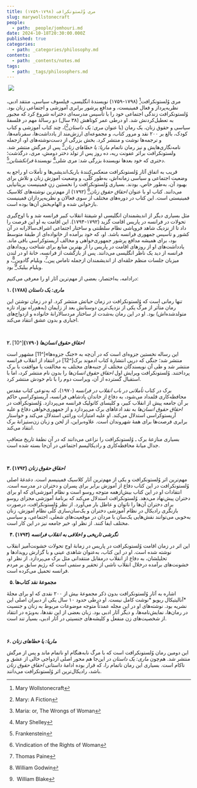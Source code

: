 ```yaml
---
title: مری وُلستونکرافت (۱۷۹۸-۱۷۵۹)
slug: marywollstonecraft
people:
  - path: _people/jomhouri.md
date: 2024-10-18T20:30:00.000Z
published: true
categories:
  - path: _categories/philosophy.md
contents:
  - path: _contents/notes.md
tags:
  - path: _tags/philosophers.md
---
```




 ![](https://assets.tina.io/b6b0cb5c-4b1b-43f4-9bea-8d6867c09320/Philosophers/Mary-Wollestoncraft.jpg)


مری وُلستونکرافت[^1] (۱۷۹۸-۱۷۵۹) نویسندۀ انگلیسی، فیلسوف سیاسی، منتقد ادبی، نظریه‌پرداز و فعال فمینیست، و مدافع پرشور برابری آموزشی و اجتماعی زنان بود. وُلستونکرافت زندگی اجتماعی خود را با تأسیس مدرسه‌‌ای دخترانه شروع کرد که مجبور به تعطیل‌کردنش شد. او درطی عمر کوتاهش (۳۸ سال) دو رسالۀ مهم در فلسفۀ سیاسی و حقوق زنان، یک رمان (با عنوان *مری: یک داستان*[^2])، چند کتاب آموزشی و کتاب کودک، بالغ بر ۲۰۰ نقد و مرور کتاب، و مجموعه‌ای ارزش‌مند از یادداشت‌ها، سفرنامه‌ها، و ترجمه‌ها نوشت و منتشر کرد. بخش بزرگی از دست‌نوشته‌های او، ازجمله نامه‌‌نگاری‌هایش و نیز رمان ناتمام *ماریا: یا خطاهای زنان*[^3] پس از مرگش منتشر شد. ولستونکرافت براثر عفونت ریه، ده روز پس از تولد دختر دومش، مری، درگذشت؛ دختری که خود بعدها نویسندۀ بزرگی شد: مری شلی[^4] نویسندۀ *فرانکشتاین*[^5].

[^1]: Mary Wollstonecraft
[^2]: Mary: A Fiction
[^3]: Maria: or, The Wrongs of Woman
[^4]: Mary Shelley
[^5]: Frankenstein

قریب به اتفاق آثار وُلستونکرافت منعکس‌کنندۀ باریک‌اندیشی‌ها و تأملات او راجع به وضعیت اجتماعی و سیاسی زمانه‌اش، به‌طور کلّی، و وضعیت آموزش زنان و تلاش برای بهبود آن، به‌طور خاص، بودند. بسیاری وُلستونکرافت را نخستین زنِ فمینیست بریتانیایی می‌دانند. کتاب او با عنوان *احقاق حقوق زنان*[^6] (۱۷۹۲) از مهم‌ترین نوشته‌های کلاسیک فمینیستی است. این کتاب در دوره‌های مختلف از سوی فعالان و نظریه‌پردازان فمینیست بازخوانی شده و الهام‌بخش آن‌ها بوده است.

مثل بسیاری دیگر از اندیشمندان انگلیسی او شیفتۀ انقلاب کبیر فرانسه شد و با اوج‌گیری تحولات در فرانسه در پاریس اقامت گزید (۱۷۹۲-۱۷۹۴). این اقامت به او این فرصت را داد تا از نزدیک شاهد فروپاشی نظام سلطنتی و ساختار اجتماعی اشراف‌سالارانه در آن کشور و تأسیس جمهوری فرانسه باشد. او، که خود برآمده از خانواده‌ای از طبقۀ متوسط بود، برای همیشه مدافع پرشور جمهوری‌خواهی و مخالف آریستوکراسی باقی ماند. یادداشت‌های او از روزهای اقامت در پاریس را از بهترین منابع برای شناخت رویدادهای فرانسه از دید یک ناظر انگلیسی می‌دانند. پس از بازگشت از فرانسه، خانۀ او در لندن میزبان جلسات منظم حلقه‌ای از اندیشمندان ازجمله تاماس پین[^7]، ویلیام گادوین[^8]، و ویلیام بیلیک[^9] بود.

[^6]: Vindication of the Rights of Woman
[^7]:  Thomas Paine
[^8]: William Godwin
[^9]: William Blake

درادامه، به‌اختصار، بعضی از مهم‌ترین آثار او را معرفی می‌کنیم:

**۱. *ماری: یک داستان* (۱۷۸۸)**

تنها رمانی است که وُلستونکرافت در زمان حیاتش منتشر کرد. او در زمان نوشتن این رمان متأثر از مرگ یکی از نزدیک‌ترین دوستانش بعد از زایمان (به‌هم‌راه نوزاد تازه‌ متولد‌شده‌اش) بود. او در این رمان به‌شدت از ساختار مردسالارانۀ خانواده و ازدواج‌های اجباری و بدون عشق انتقاد می‌کند.

 

**۲. *احقاق حقوق انسان‌ها* (۱۷۹۰)**[^10]

این رساله نخستین جزوه‌ای است که در آن‌چه به «جنگ جزوه‌ها»[^11] مشهور است منتشر شد؛ جنگی که درپی انتشارۀ کتاب ادموند برک[^12] در انتقاد از انقلاب فرانسه منتشر شد و طی آن نویسندگان مختلف از جنبه‌های مختلف به مخالفت یا موافقت با برک پرداختند. وُلستونکرافت ویرایش اول *احقاق حقوق انسان‌ها* را بدون نام منتشر کرد، اما با استقبال گسترده از آن، ویراست دوم را با نام خودش منتشر کرد.



برک در کتاب *تأملاتی در باب انقلاب در فرانسه* (۱۹۷۰)، که به‌نوعی کتاب مقدس محافظه‌کاری قلمداد می‌شود، به دفاع از خاندان پادشاهی فرانسه، آریستوکراسیِ حاکم بر آن جامعه پیش از انقلاب کبیر، و کلیسای کاتولیک فرانسه می‌پردازد. وُلستونکرافت در *احقاق حقوق انسان‌ها* به نقد ادعاهای برک می‌پردازد و از جمهوری‌خواهی دفاع و علیه آریستوکراسی استدلال می‌کند. او علیه امتیازات وراثتی استدلال می‌کند و خواستار برابری فرصت‌ها برای همۀ شهروندان است. علاوه‌براین، از لحن و زبان زن‌ستیزانۀ برک انتقاد می‌کند.

بسیاری منازعۀ برک ـ وُلستونکرافت را نزاعی می‌دانند که در آن نطفۀ تاریخ متعاقبِ جدال میانۀ محافظه‌کاری و رادیکالیسم اجتماعی در آن‌جا بسته شده است.

 

**۳. *احقاق حقوق زنان* (۱۷۹۲)**

مهم‌ترین اثر وُلستونکرافت و یکی از مهم‌ترین آثار کلاسیک فمینیسم است. دغدغۀ اصلی وُلستونکرافت در این کتاب دفاع از آموزش برابر برای پسران و دختران در مدرسه است. انتقادات‌ او در این کتاب بیش‌ازهمه متوجه روسو است و نظام آموزشی‌ای که او برای دختران پیش‌نهاد می‌دهد. وُلستونکرافت استدلال می‌کند که برنامۀ آموزشی مجزای روسو برای دختران آن‌ها را ناتوان و عاطل بار می‌آورد. از نظر وُلستونکرافت، درصورت بازنگری رادیکال در نظام آموزشی دختران و یک‌سان‌سازی کلّی نظام آموزش، زنان به‌خوبی می‌توانند نقش‌هایی یک‌سان با مردان در موقعیت‌های شغلی، اجتماعی، و سیاسی مختلف ایفا کنند. از نظر او، خیر جامعه نیز در این کار است.

 
**۴. *نگرشی تاریخی و اخلاقی به انقلاب فرانسه* (۱۷۹۴)**

این اثر در زمان اقامت وُلستونکرافت در پاریس در زمانۀ اوج تحولات خشونت‌آمیز انقلاب نوشته شده است. او در این کتاب، به‌عنوان شاهدی عینی و با گزارش رویدادها و تحلیلشان، به دفاع از انقلاب درمقابل منتقدانی مثل برک می‌پردازد. از نظر او، خشونت‌های برآمده درخلال انقلاب ناشی از تحقیر و ستمی است که رژیم سابق بر مردم فرانسه تحمیل می‌کرده است.

 
**۵. مجموعۀ نقد کتاب‌ها**

اشاره به آثار وُلستونکرافت بدون ذکر مجموعۀ بیش از ۲۰۰ نقدی که او برای مجلۀ *آنالیتیکال ریویو *نوشت کامل نیست. او درطی حدود ۱۰ سال یکی از دبیران اصلی این نشریه بود. نوشته‌های او در این مجله عمدتاً متوجه موضوعات مربوط به زنان و جنسیت در رمان‌ها، نمایش‌نامه‌ها، و دیگر آثار ادبی بود. زبان بعضی از این نقدها، به‌ویژه در انتقاد از شخصیت‌های زن منفعل و کلیشه‌های جنسیتی در آثار ادبی، بسیار تند است.

 

**۶. *ماریا: یا خطاهای زنان***

این دومین رمان وُلستونکرافت است که با مرگ نابه‌هنگام او ناتمام ماند و پس از مرگش منتشر شد. هم‌چون *ماری: یک داستان* در این‌جا هم محور اصلی ازدواجی خالی از عشق و ناکام است. بسیاری این رمان ناتمام را، که قرار بوده ادامۀ داستانی *احقاق حقوق زنان* باشد، رادیکال‌ترین اثر وُلستونکرافت می‌دانند.
